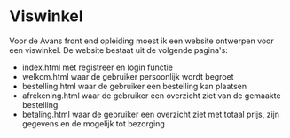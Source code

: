 # Viswinkel
Voor de Avans front end opleiding moest ik een website ontwerpen voor een viswinkel.
De website bestaat uit de volgende pagina's:
- index.html met registreer en login functie
- welkom.html waar de gebruiker persoonlijk wordt begroet
- bestelling.html waar de gebruiker een bestelling kan plaatsen
- afrekening.html waar de gebruiker een overzicht ziet van de gemaakte bestelling
- betaling.html waar de gebruiker een overzicht ziet met totaal prijs, zijn gegevens en de mogelijk tot bezorging
